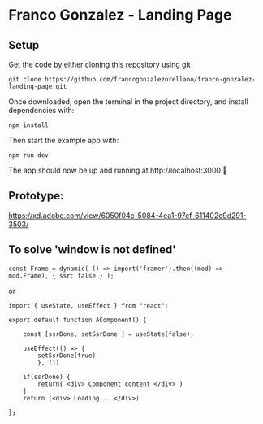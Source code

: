 # Franco Gonzalez - Landing Page

## Setup

Get the code by either cloning this repository using git

```
git clone https://github.com/francogonzalezorellano/franco-gonzalez-landing-page.git
```

Once downloaded, open the terminal in the project directory, and install dependencies with:

```
npm install
```

Then start the example app with:

```
npm run dev
```

The app should now be up and running at http://localhost:3000 🚀


## Prototype:

https://xd.adobe.com/view/6050f04c-5084-4ea1-97cf-611402c9d291-3503/

## To solve 'window is not defined' 

```
const Frame = dynamic( () => import('framer').then((mod) => mod.Frame), { ssr: false } );
```

or

```
import { useState, useEffect } from "react";

export default function AComponent() {
    
    const [ssrDone, setSsrDone ] = useState(false);
    
    useEffect(() => {
        setSsrDone(true)
        }, [])

    if(ssrDone) {
        return( <div> Component content </div> )
    } 
    return (<div> Loading... </div>)

};
```

